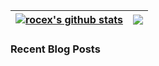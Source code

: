 | <a href="https://github.com/rocex"><img align="center" src="https://github-readme-stats.vercel.app/api?username=rocex&show_icons=true&count_private=true&theme=buefy&hide_border=true" alt="rocex's github stats" /></a> | <a href="https://github.com/rocex"><img align="center" src="https://github-readme-stats.vercel.app/api/top-langs/?username=rocex&layout=compact&theme=buefy&hide_border=true" /></a> |
| ------------- | ------------- |



### Recent Blog Posts


